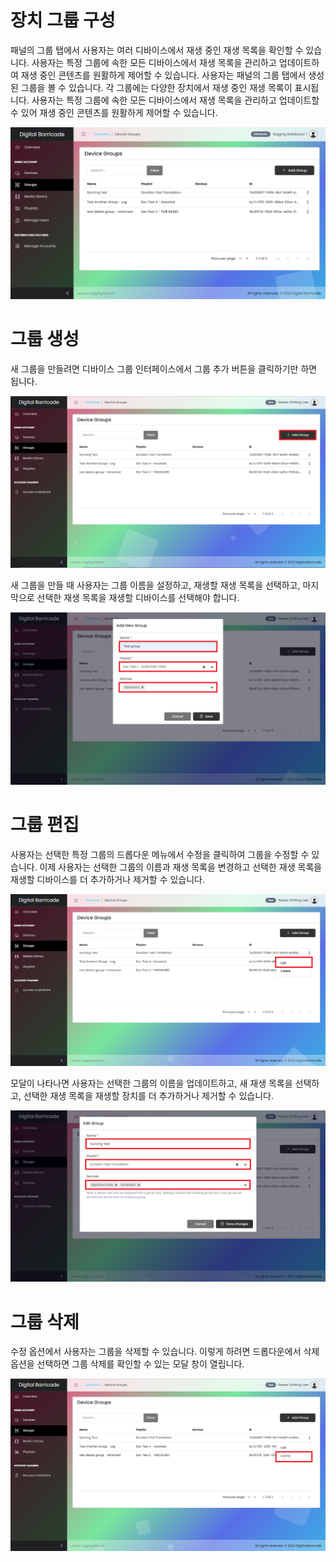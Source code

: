 # 장치 그룹 구성

<div class="description">

패널의 그룹 탭에서 사용자는 여러 디바이스에서 재생 중인 재생 목록을 확인할 수 있습니다. 사용자는 특정 그룹에 속한 모든 디바이스에서 재생 목록을 관리하고 업데이트하여 재생 중인 콘텐츠를 원활하게 제어할 수 있습니다. 사용자는 패널의 그룹 탭에서 생성된 그룹을 볼 수 있습니다. 각 그룹에는 다양한 장치에서 재생 중인 재생 목록이 표시됩니다. 사용자는 특정 그룹에 속한 모든 디바이스에서 재생 목록을 관리하고 업데이트할 수 있어 재생 중인 콘텐츠를 원활하게 제어할 수 있습니다.

![group_create_playlist](../images/groups/groupsTab.png ":size=100%")

</div>

# 그룹 생성

<div class="description">

새 그룹을 만들려면 디바이스 그룹 인터페이스에서 그룹 추가 버튼을 클릭하기만 하면 됩니다.

![create_device_config](../images/groups/groupsAdd.png ":size=100%")

새 그룹을 만들 때 사용자는 그룹 이름을 설정하고, 재생할 재생 목록을 선택하고, 마지막으로 선택한 재생 목록을 재생할 디바이스를 선택해야 합니다.

![add_new_group](../images/groups/groupsAddModal.png ":size=100%")

</div>

# 그룹 편집

<div class="description">

사용자는 선택한 특정 그룹의 드롭다운 메뉴에서 수정을 클릭하여 그룹을 수정할 수 있습니다. 이제 사용자는 선택한 그룹의 이름과 재생 목록을 변경하고 선택한 재생 목록을 재생할 디바이스를 더 추가하거나 제거할 수 있습니다.

![edit_device_group](../images/groups/groupsEdit.png ":size=100%")

모달이 나타나면 사용자는 선택한 그룹의 이름을 업데이트하고, 새 재생 목록을 선택하고, 선택한 재생 목록을 재생할 장치를 더 추가하거나 제거할 수 있습니다.

![edit_device_group](../images/groups/groupsEditModal.png ":size=100%")

</div>

# 그룹 삭제

<div class="description">

수정 옵션에서 사용자는 그룹을 삭제할 수 있습니다. 이렇게 하려면 드롭다운에서 삭제 옵션을 선택하면 그룹 삭제를 확인할 수 있는 모달 창이 열립니다.

![delete_device_group](../images/groups/groupsDelete.png ":size=100%")

</div>
